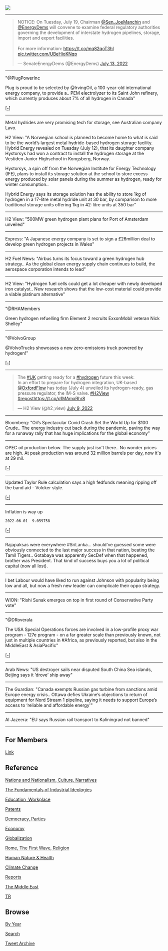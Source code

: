 <img src="https://drive.google.com/uc?export=view&id=1B2wf9R7AMH1d7Vw6e2mucLbIQ5NSjir7"/>

---

<blockquote class="twitter-tweet"><p lang="en" dir="ltr">NOTICE: On Tuesday, July 19, Chairman <a href="https://twitter.com/Sen_JoeManchin?ref_src=twsrc%5Etfw">@Sen_JoeManchin</a> and <a href="https://twitter.com/EnergyDems?ref_src=twsrc%5Etfw">@EnergyDems</a> will convene to examine federal regulatory authorities governing the development of interstate hydrogen pipelines, storage, import and export facilities.<br><br>For more information: <a href="https://t.co/mq82qoT3hI">https://t.co/mq82qoT3hI</a> <a href="https://t.co/UBeHioKNqp">pic.twitter.com/UBeHioKNqp</a></p>&mdash; SenateEnergyDems (@EnergyDems) <a href="https://twitter.com/EnergyDems/status/1547258476308697088?ref_src=twsrc%5Etfw">July 13, 2022</a></blockquote> <script async src="https://platform.twitter.com/widgets.js" charset="utf-8"></script>

---

"@PlugPowerInc

Plug is proud to be selected by @IrvingOil, a 100-year-old
international energy company, to provide a.. PEM electrolyzer to its
Saint John refinery, which currently produces about 7% of all hydrogen
in Canada"

[[-]](https://bit.ly/3c17m4V)

---

Metal hydrides are very promising tech for storage, see Australian
company Lavo.

H2 View: "A Norwegian school is planned to become home to what is said
to be the world’s largest metal hydride-based hydrogen storage
facility. Hybrid Energy revealed on Tuesday (July 12), that its
daughter company Hystorsys had won a contract to install the hydrogen
storage at the Vestiden Junior Highschool in Kongsberg, Norway.

Hystorsys, a spin off from the Norwegian Institute for Energy
Technology (IFE), plans to install its storage solution at the school
to store excess energy produced by solar panels during the summer as
hydrogen, ready for winter consumption..

Hybrid Energy says its storage solution has the ability to store 1kg
of hydrogen in a 17-litre metal hydride unit at 30 bar, by comparison
to more traditional storage units offering 1kg in 42-litre units at
350 bar"

---

H2 View: "500MW green hydrogen plant plans for Port of Amsterdam unveiled"

---

Express: "A Japanese energy company is set to sign a £26million deal
to develop green hydrogen projects in Wales"

---

H2 Fuel News: "Airbus turns its focus toward a green hydrogen hub
strategy.. As the global clean energy supply chain continues to build,
the aerospace corporation intends to lead"

---

H2 View: "Hydrogen fuel cells could get a lot cheaper with newly
developed iron catalyst.. New research shows that the low-cost
material could provide a viable platinum alternative"

---

"@RHAMembers

Green hydrogen refuelling firm Element 2 recruits ExxonMobil veteran Nick Shelley"

---

"@VolvoGroup

@VolvoTrucks showcases a new zero-emissions truck powered by hydrogen!"

[[-]](http://ow.ly/4IT950JBr1U)

---

<blockquote class="twitter-tweet"><p lang="en" dir="ltr">The <a href="https://twitter.com/hashtag/UK?src=hash&amp;ref_src=twsrc%5Etfw">#UK</a> getting ready for a <a href="https://twitter.com/hashtag/hydrogen?src=hash&amp;ref_src=twsrc%5Etfw">#hydrogen</a> future this week:<br>In an effort to prepare for hydrogen integration, UK-based <a href="https://twitter.com/OxfordFlow?ref_src=twsrc%5Etfw">@OxfordFlow</a> has today (July 4) unveiled its hydrogen-ready, gas pressure regulator, the IM-S valve. <a href="https://twitter.com/hashtag/H2View?src=hash&amp;ref_src=twsrc%5Etfw">#H2View</a> <a href="https://twitter.com/hashtag/repost?src=hash&amp;ref_src=twsrc%5Etfw">#repost</a><a href="https://t.co/o1MAmxRhr8">https://t.co/o1MAmxRhr8</a></p>&mdash; H2 View (@h2_view) <a href="https://twitter.com/h2_view/status/1545860426155655169?ref_src=twsrc%5Etfw">July 9, 2022</a></blockquote> <script async src="https://platform.twitter.com/widgets.js" charset="utf-8"></script>

---

Bloomberg: "Oil’s Spectacular Covid Crash Set the World Up for $100
Crude.. The energy industry cut back during the pandemic, paving the
way for a runaway rally that has huge implications for the global
economy"

---

OPEC oil production below. The supply just isn't there.. No wonder
prices are high. At peak production was around 32 million barrels per
day, now it's at 29 mil.

[[-]](2019/05/energstats.html#opec)

---

Updated Taylor Rule calculation says a high fedfunds meaning ripping
off the band aid - Volcker style.

[[-]](2019/05/stats.html#taylor)

---

Inflation is way up

`2022-06-01  9.059758`

[[-]](2019/05/stats.html#cycle)

---

Rajapaksas were everywhere \#SriLanka... should've guessed some were
obviously connected to the last major success in that nation, beating
the Tamil Tigers.. Gotabaya was apparently SecDef when that happened,
brother was President. That kind of success buys you a lot of
political capital (now all lost).

---

I bet Labour would have liked to run against Johnson with popularity
being low and all, but now a fresh new leader can complicate their
oppo strategy.

---

WION: "Rishi Sunak emerges on top in first round of Conservative Party vote"

---

"@DRoverala

The USA Special Operations forces are involved in a low-profile proxy
war program - 127e program - on a far greater scale than previously
known, not just in multiple countries in #Africa, as previously
reported, but also in the MiddleEast & AsiaPacific"

[[-]](https://mobile.twitter.com/DRovera/status/1543478335551971329)

---

Arab News: "US destroyer sails near disputed South China Sea islands,
Beijing says it ‘drove’ ship away"

---

The Guardian: "Canada exempts Russian gas turbine from sanctions amid
Europe energy crisis.. Ottawa defies Ukraine’s objections to return of
equipment for Nord Stream 1 pipeline, saying it needs to support
Europe’s access to ‘reliable and affordable energy'"

---

Al Jazeera: "EU says Russian rail transport to Kaliningrad not banned"

---

## For Members

[Link](https://thirdwave-members.herokuapp.com)

## Reference

[Nations and Nationalism, Culture, Narratives](2013/02/nations-and-nationalism.html)

[The Fundamentals of Industrial Ideologies](2011/04/fundamentals-of-industrial-ideologies.html)

[Education, Workplace](2017/09/education-workplace.html)

[Patents](2018/09/patents.html)

[Democracy, Parties](2016/11/democracy.html)

[Economy](2018/05/economy.html)

[Globalization](2018/09/globalization.html)

[Rome, The First Wave, Religion](2017/12/rome.html)

[Human Nature & Health](2020/07/human-nature.html)

[Climate Change](2018/12/climate.html)

[Reports](2019/05/reports.html)

[The Middle East](2019/07/middleeast.html)

[TR](../tr)

## Browse

[By Year](years.html)

[Search](search.html)

[Tweet Archive](tweets/index.html)
